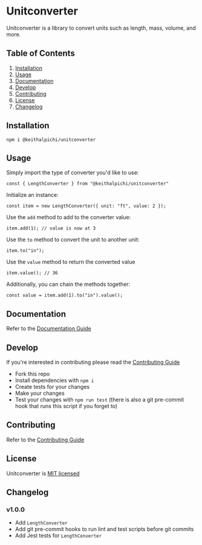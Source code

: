 # Unitconverter

Unitconverter is a library to convert units such as length, mass, volume, and more.

## Table of Contents

1. [Installation](#installation)
1. [Usage](#usage)
1. [Documentation](#documentation)
1. [Develop](#develop)
1. [Contributing](#contributing)
1. [License](#license)
1. [Changelog](#changelog)

## Installation

`npm i @keithalpichi/unitconverter`

## Usage
Simply import the type of converter you'd like to use:
```
const { LengthConverter } from "@keithalpichi/unitconverter"
```

Initialize an instance:
```
const item = new LengthConverter({ unit: "ft", value: 2 });
```

Use the `add` method to add to the converter value:
```
item.add(1); // value is now at 3
```

Use the `to` method to convert the unit to another unit:
```
item.to("in");
```

Use the `value` method to return the converted value
```
item.value(); // 36
```

Additionally, you can chain the methods together:
```
const value = item.add(1).to("in").value();
```

## Documentation

Refer to the [Documentation Guide](./DOCUMENTATION.md)

## Develop

If you're interested in contributing please read the [Contributing Guide](./CONTRIBUTING.md)

* Fork this repo
* Install dependencies with `npm i`
* Create tests for your changes
* Make your changes
* Test your changes with `npm run test` (there is also  a git pre-commit hook that runs this script if you forget to)

## Contributing

Refer to the [Contributing Guide](./CONTRIBUTING.md)

## License

Unitconverter is [MIT licensed](./LICENSE)

## Changelog

### v1.0.0
- Add `LengthConverter`
- Add git pre-commit hooks to run lint and test scripts before git commits
- Add Jest tests for `LengthConverter`